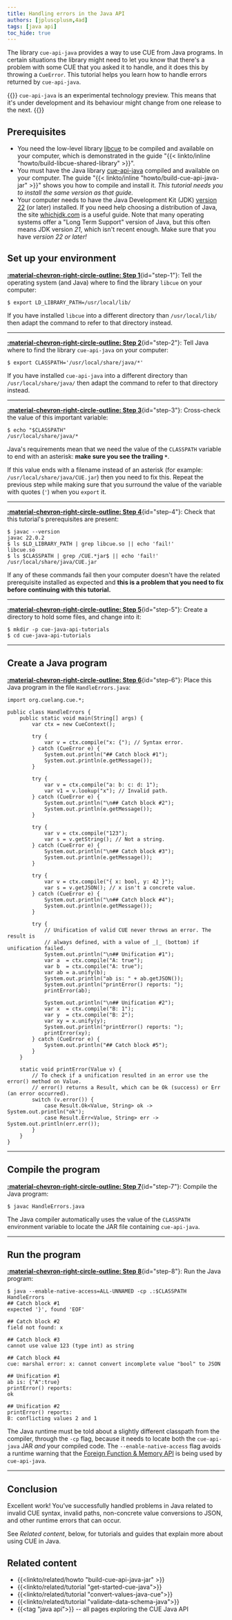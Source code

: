 ```yaml
---
title: Handling errors in the Java API
authors: [jpluscplusm,4ad]
tags: [java api]
toc_hide: true
---
```


The library `cue-api-java` provides a way to use CUE from Java programs.
In certain situations the library might need to let you know that there's a
problem with some CUE that you asked it to handle, and it does this by throwing
a `CueError`. This tutorial helps you learn how to handle errors returned by
`cue-api-java`.

{{<info>}}
`cue-api-java` is an experimental technology preview. This means that it's
under development and its behaviour might change from one release to the next.
{{</info>}}

<!--more-->

## Prerequisites

- You need the low-level library
  [libcue](https://github.com/cue-lang/libcue)
  to be compiled and available on your computer,
  which is demonstrated in the guide
  "{{< linkto/inline "howto/build-libcue-shared-library" >}}".
- You must have the Java library
  [cue-api-java](https://github.com/cue-lang/cue-api-java)
  compiled and available on your computer. The guide
  "{{< linkto/inline "howto/build-cue-api-java-jar" >}}"
  shows you how to compile and install it.
  *This tutorial needs you to install the same version as that guide.*
- Your computer needs to have the Java Development Kit (JDK)
  [version 22](https://openjdk.org/projects/jdk/22/)
  (or later) installed. If you need help choosing a distribution of Java,
  the site [whichjdk.com](https://whichjdk.com) is a useful guide.
  Note that many operating systems offer a "Long Term Support" version of Java,
  but this often means JDK version *21*, which isn't recent enough.
  Make sure that you have *version 22 or later!*

## Set up your environment

[**:material-chevron-right-circle-outline: Step 1**](#step-1){id="step-1"}: Tell the operating system (and Java) where to find the library `libcue` on your
computer:

```` { .text title="TERMINAL" data-copy="export LD_LIBRARY_PATH=/usr/local/lib/" }
$ export LD_LIBRARY_PATH=/usr/local/lib/
````

If you have installed `libcue` into a different directory than `/usr/local/lib/`
then adapt the command to refer to that directory instead.

---


[**:material-chevron-right-circle-outline: Step 2**](#step-2){id="step-2"}: Tell Java where to find the library `cue-api-java` on your computer:

```` { .text title="TERMINAL" data-copy="export CLASSPATH=&#39;/usr/local/share/java/*&#39;" }
$ export CLASSPATH='/usr/local/share/java/*'
````

If you have installed `cue-api-java` into a different directory than
`/usr/local/share/java/` then adapt the command to refer to that directory
instead.

---


[**:material-chevron-right-circle-outline: Step 3**](#step-3){id="step-3"}: Cross-check the value of this important variable:

```` { .text title="TERMINAL" data-copy="echo &#34;$CLASSPATH&#34;" }
$ echo "$CLASSPATH"
/usr/local/share/java/*
````

Java's requirements mean that we need the value of the `CLASSPATH` variable to
end with an asterisk: **make sure you see the trailing `*`**.

If this value ends with a filename instead of an asterisk (for example:
`/usr/local/share/java/CUE.jar`) then you need to fix this.
Repeat the previous step while making sure that you surround the value of the
variable with quotes (`'`) when you `export` it.

---


[**:material-chevron-right-circle-outline: Step 4**](#step-4){id="step-4"}: Check that this tutorial's prerequisites are present:

```` { .text title="TERMINAL" data-copy="javac --version&#10;ls $LD_LIBRARY_PATH | grep libcue.so || echo &#39;fail!&#39;&#10;ls $CLASSPATH | grep /CUE.*jar$ || echo &#39;fail!&#39;" }
$ javac --version
javac 22.0.2
$ ls $LD_LIBRARY_PATH | grep libcue.so || echo 'fail!'
libcue.so
$ ls $CLASSPATH | grep /CUE.*jar$ || echo 'fail!'
/usr/local/share/java/CUE.jar
````

If any of these commands fail then your computer doesn't have the related
prerequisite installed as expected and **this is a problem that you need to fix
before continuing with this tutorial.**

---


[**:material-chevron-right-circle-outline: Step 5**](#step-5){id="step-5"}: Create a directory to hold some files, and change into it:

```` { .text title="TERMINAL" data-copy="mkdir -p cue-java-api-tutorials&#10;cd cue-java-api-tutorials" }
$ mkdir -p cue-java-api-tutorials
$ cd cue-java-api-tutorials
````

---


## Create a Java program

[**:material-chevron-right-circle-outline: Step 6**](#step-6){id="step-6"}: Place this Java program in the file `HandleErrors.java`:

```` { .java title="cue-java-api-tutorials/HandleErrors.java" }
import org.cuelang.cue.*;

public class HandleErrors {
    public static void main(String[] args) {
        var ctx = new CueContext();

        try {
            var v = ctx.compile("x: {"); // Syntax error.
        } catch (CueError e) {
            System.out.println("## Catch block #1");
            System.out.println(e.getMessage());
        }

        try {
            var v = ctx.compile("a: b: c: d: 1");
            var v1 = v.lookup("x"); // Invalid path.
        } catch (CueError e) {
            System.out.println("\n## Catch block #2");
            System.out.println(e.getMessage());
        }

        try {
            var v = ctx.compile("123");
            var s = v.getString(); // Not a string.
        } catch (CueError e) {
            System.out.println("\n## Catch block #3");
            System.out.println(e.getMessage());
        }

        try {
            var v = ctx.compile("{ x: bool, y: 42 }");
            var s = v.getJSON(); // x isn't a concrete value.
        } catch (CueError e) {
            System.out.println("\n## Catch block #4");
            System.out.println(e.getMessage());
        }

        try {
            // Unification of valid CUE never throws an error. The result is
            // always defined, with a value of _|_ (bottom) if unification failed.
            System.out.println("\n## Unification #1");
            var a  = ctx.compile("A: true");
            var b  = ctx.compile("A: true");
            var ab = a.unify(b);
            System.out.println("ab is: " + ab.getJSON());
            System.out.println("printError() reports: ");
            printError(ab);

            System.out.println("\n## Unification #2");
            var x  = ctx.compile("B: 1");
            var y  = ctx.compile("B: 2");
            var xy = x.unify(y);
            System.out.println("printError() reports: ");
            printError(xy);
        } catch (CueError e) {
            System.out.println("## Catch block #5");
        }
    }

    static void printError(Value v) {
        // To check if a unification resulted in an error use the error() method on Value.
        // error() returns a Result, which can be Ok (success) or Err (an error occurred).
        switch (v.error()) {
            case Result.Ok<Value, String> ok -> System.out.println("ok");
            case Result.Err<Value, String> err -> System.out.println(err.err());
        }
    }
}
````

---


## Compile the program

[**:material-chevron-right-circle-outline: Step 7**](#step-7){id="step-7"}: Compile the Java program:

```` { .text title="TERMINAL" data-copy="javac HandleErrors.java" }
$ javac HandleErrors.java
````

The Java compiler automatically uses the value of the `CLASSPATH` environment
variable to locate the JAR file containing `cue-api-java`.

---


## Run the program

[**:material-chevron-right-circle-outline: Step 8**](#step-8){id="step-8"}: Run the Java program:

```` { .text title="TERMINAL" data-copy="java --enable-native-access=ALL-UNNAMED -cp .:$CLASSPATH HandleErrors" }
$ java --enable-native-access=ALL-UNNAMED -cp .:$CLASSPATH HandleErrors
## Catch block #1
expected '}', found 'EOF'

## Catch block #2
field not found: x

## Catch block #3
cannot use value 123 (type int) as string

## Catch block #4
cue: marshal error: x: cannot convert incomplete value "bool" to JSON

## Unification #1
ab is: {"A":true}
printError() reports: 
ok

## Unification #2
printError() reports: 
B: conflicting values 2 and 1
````

The Java runtime must be told about a slightly different classpath from the
compiler, through the `-cp` flag, because it needs to locate both the
`cue-api-java` JAR *and* your compiled code. The `--enable-native-access` flag
avoids a runtime warning that the
[Foreign Function & Memory API](https://openjdk.org/jeps/454) is being used by
`cue-api-java`.

---


## Conclusion

Excellent work! You've successfully handled problems in Java related to invalid CUE
syntax, invalid paths, non-concrete value conversions to JSON, and other
runtime errors that can occur.

See *Related content*, below, for tutorials and guides that explain more about
using CUE in Java.

## Related content

- {{<linkto/related/howto "build-cue-api-java-jar" >}}
- {{<linkto/related/tutorial "get-started-cue-java">}}
- {{<linkto/related/tutorial "convert-values-java-cue">}}
- {{<linkto/related/tutorial "validate-data-schema-java">}}
- {{<tag "java api">}} -- all pages exploring the CUE Java API
